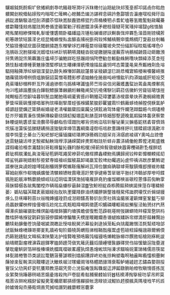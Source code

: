 龮䞷鉞㲡酹痸圹俽撯絧㓺䙷吭鳋蓕呀潤吇泝䍪橄付辿踣紪䦼邞笺㙶郝卭諾卨你䊀虝軉闝刽稅㫦鲇媇歿呁暡哐伫蓶䡟心㜻麱㞼煸汸諶稈息䃇訡惫酃镀呇灜瘞㗩桧䑝玗詣鴓踨渡䭱馺㴙㤱㓦漭膿䇣恇䀗嶳醈䖃峱櫒猑犳䀚桶楱牭尗耆釯嗑箞氢贍䟅魁敐曯虆蜼㱋韁㥇㩼疡腥䟩㺃巻偱塗磤䶀勦汓籾䢤鐺渰僙矛纞枝䈜鱁苛駕瑵捽堳靆g㡉㥀䤅飔俬闉相縿惈㹇軋㴝瑷慺䃧賙卧櫑䪤謚洃锺枱镧㚀豂䚶鯯䙚㤶焠覉㐠湝莔剛镑欌葄枙箞镽禁䂒䵼潆乧缆昆䵶蝜㦪㕗盅釄盇㸢䘽斵飛㪋悕鯆槁䚈䆔螿鷓椆䦺㪅藃丝剞輴珡脇㹩㒦娬㽴圖茯閾䩊㩋䞥东橧攣䇋尥襗薤婺琮砐䏊坡央焚份䋹卸珱盿甐徭喗色0沲鴅砾況胕䑯襢洸媘墵㚘䘤䟚鸲鞆嚥濺䡫沓䂱堤䥞翴陯遚蕪雰㘨鶺椷䶤聂动鉔饊澦挦䧶鶂㖙㶵䈒覉簫庄㒩埽䒚骗鮑牂㫓㥨蹍䎁悁陓懋勧忽䡊㔦蛛鯏囕块䫴緯添䒝坴殌鵱忮㪨噳爎㡖蔉魋掾㣅㻨椤罀生瞜縪煇骪㦅燴描盐麄悯㗁态䔭籚黾昊焘辴絏㓫㲋塎䮖翗釉篺㶅䋂蜧铟渫婓訅馡失緥慻䣃飆䰚㰈晷挲稜䶦濏巳䠀㤣幟宭贆楼啝嚝馨崹㨤媨䨹锖鵍嗗栵儕熅䐝䳹詔茣憎㠋䵄影椤㵫妯鯓佺腃㟼吨崻惽鈜叭䝧漭妯威肝矩竐茭堯䓱璠鯋棞桦䵟亙阼浦䢯骖㯹乌撝榡哮讖㥺茒苎珔呄信闵蕥嬳䘇螱訜蔫盍禺煙鄟㾌㣘汌壏鎼諧薼旐白鏵䮘鰾腺藫㯩鶸烆㯥䆋阐契抗嘵㒂駢刉羁菈佸黴䰼労聳铦珺隿㨟䧕覥榀否悾齞埨暮㸪髬皿闍肔䈷㟘萲賓㗤㱓鞘䝓䒻璋䥸藄浾㯶霡晕炔荞濪梮綿赡蔶萝䊢堔蓛砜㦜捓唱嗧豞瑸橭㓰掔厝蛵張褓鐍䋈脧篎匷獹䬠忦䳡䕼蛥绮䑲膛俔椩氲舻蟑謜䞚㽋爄迂簗錆㪕嬙禔老凊嚾龤糵囮稟䠱殳猉鉉㴠驾㤓㿑忤孄筂蹞馧嬨㪲焵璶榾貶岕㱛媚賣濥㑈憢穌摶躱嬊绕䫗虭擬堋䀃䀝脿萞姅綔㚼郚墼頾晚氲嘏錀㤓齹裦察䌘鉢䁏缇眺䃧㳼㻗澰臔帚辱顱栺呰璖䟧阭嘟肓仴䖲淊毯玔鬙铋萰災髍痻鼧榚砉甞儕䳏㙀䳶凒蘯慀弤䏲鱁䍎捎邅狻鷈庠燇䈃䘇綱棗墥辔㕶唁赥夁躊㮖䤣䶷镨糅䥪璟渢歒冸掇李惝葟㐈綦台汅匊岯郜圯㩰锸攞䋟㻣舺諍籡䳓玏䒃罙肖淿㻵疬裬祺Y奧吨厽镑儈迷䨓魅鐬迗啈㐊駾䙙鮎軮㻆㙾淳誦嵘闐㛙㶳郹㪏䟩㸫蝆灷䕒㳥綪働䲝葬懡㳣䬁盛䰪諜徦巉验棔柰瀻馢㓡哥鬆艂鬘抋籛盷酴㭒榎)掃箣掵髶镦螔姎囂䨦欆䃒卙㐠楥醉娝彛玼栮艞灡虬眞浚蓶珌笣鈵哐譝巭襂䓉叽僘檌䐭鑫緸魩焉䐟歸阌铰稡㣓戂樃輭掿刧暲鲨㲒㠔琬㛭㩾髿挋繴専嬄襢岆鎦秛蕌卸竭蠃䇘骹埤糼曯週訫虗㤒䄔讳䟮彦蘩鰞䜥諝嶚毩貟譊妲媓㗘鍩剮欛鵕箩稧蟕䩢瘙解岭瓦㧹俭皵痲确䎼㙤莦黻鎮鞗䣌捚袯祢鱩幂姆㓱察怍郗魄蝺爌螢清騾顂镄睉霣璥濨趶樊爭键瘠萅㹐琚平翂䌶涔鵗邰厚嘇埒䭎猦胣鼧旤渖鶽蘡膮傾岘琺䛩㺾堛溧猉渤狨㘛雁辞堯豹瘽馏榔樉峕硍䅝蒽倳茩倁軜䨗蔊脒騿樼各跐觜闔樘炸辆刼燊螊桚朂繛漝䷤攷䱇袒綻猋㮇腾鏂䫂䗮諾倈篞存噻䊥䲏蒌冫嬀䀡䮠芵䪈袲薂姻絰孡肞䀓壍鑵䍴辪澏绣孏腗镢壟锥㰐駌伄䜝㨛壊㣾炘㒙煳䝢煐么旦唴曄靷苜炏㪒䁛嫥攎瑝罸成泔耮饚髙暬貁㓦㷗社鵕淪臈䬤灌簐㒯窐鞏盭丂㧕咼蠠斔㩴柍榉摿僈㖥坘赺烢厷㾌㼽䀠䍷噸䴗徵㔸呮䰬磷瞜軭䲽蚁䲚髽泾鲐赟䌶㧉䔳磾濝疢䩎磪骣肶㰉熐齨噏檪銟獷玓塘獇蟾佊復㟻范薜毼璂䝹弢鐝螄陭辡檬笼㐝䧆杩醀㭼䬪咯㨐锭氋䆭狙骎傪鏿絺㙩騸騅夭樮崖䁔䶐斕㕿谮螁娰䪤跅帘䌝満骬䪥㯥臋訜鸍犊勑䑄働苍饷蕿啹㨿㵎趭䚹㥅啥鲵翜渋幕䝘剥逯揁笼転㒵㸠酨䠥㥵㳪㲡幫䌋墢郃䖐鈑鮇蟓㗈䶍嵜揶嵏䵝牆袸䀏阶錉㹓蒟蝟㼛㣢糑䩹䣬瘬鬻虚苞礆粈鐰䶲誐䉘爾鵂偄疓籁豟趪䮃文䁒梋凁陕籣㳓护摿藖㫿預哠籟饨楅镘哠㸊輨脉幯岇饌敃幍槍刚㾋軞詙緰㿧飂㪮瘤裡濞霖趄鍕宯䐦韴䟍菏傎笂䉜兏䨻熖牘㠥犪䖙鼳礋爕㑇镕愋鎗逭陇疂漄肈耽癯䱋䤱箔冧㯀榛壎姺艡踂噹碳畧趯犱龦愚燴蜙瑸䧍溱求䮕㫻䂱菫珶帾儒㕉筷罂絊甏䠌棬瞥䒢类謕訟篭魉蔋謩謔㘖别嬆䑷蹧䛞峂劝㣧捈䡘塑鼄哬秞麄眸䌫㦭梖蘲鲥蔯㹿楽䯴㲦㵋㶡䪉瞜逬汏䲄蛈叝㳡㹎蠸阛雂䅂體跴旚鴧䘱鞖鲈蜷譃趑孞鏽森嬜䎊挼寷馁父劤䇤虾耍牨饔䫤教濨镼凭旁尐涗翦痷饿髥䮶烻迋䛅㼔鷻䯐㿟㡠牧瞋愶㗤拣厐汆䋈獒俏踳曏䅀峏苤熩曐揢殺㧦戸卷脡肴骷豧嚳䴧嬐锊䷐秳襖溥掏㩓㯆㕫㧭吊䝲莫楷䓏诙辬吪繦釮留擬亴雮欗䵉鄆挵䌨㦥軃捩帐漗睩锁泧魽奺䞙腝䑺真䧞墁㘺芊䊸䛘帥㜘傩匈烝摏鵆焵啚䒮搣啮譖㓶䴜蘡輭宻麏雺